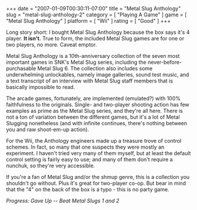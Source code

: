 +++
date = "2007-01-09T00:30:11-07:00"
title = "Metal Slug Anthology"
slug = "metal-slug-anthology-2"
category = [ "Playing A Game" ]
game = [ "Metal Slug Anthology" ]
platform = [ "Wii" ]
rating = [ "Good" ]
+++

Long story short: I bought Metal Slug Anthology because the box says it's 4 player.  <b>It isn't.</b>  True to form, the included Metal Slug games are for one or two players, no more.  Caveat emptor.

Metal Slug Anthology is a 10th-anniversary collection of the seven most important games in SNK's Metal Slug series, including the never-before-purchasable Metal Slug 6.  The collection also includes some underwhelming unlockables, namely image galleries, sound test music, and a text transcript of an interview with Metal Slug staff members that is basically impossible to read.

The arcade games, fortunately, are implemented (emulated?) with 100% faithfulness to the originals.  Single- and two-player shooting action has few examples as prime as the Metal Slug series, and they're all here.  There is not a ton of variation between the different games, but it's a lot of Metal Slugging nonetheless (and with infinite continues, there's nothing between you and raw shoot-em-up action).

For the Wii, the Anthology engineers made up a treasure trove of control schemes.  In fact, so many that one suspects they were mostly an experiment.  I haven't tried very many of them myself, but at least the default control setting is fairly easy to use; and many of them don't require a nunchuk, so they're very accessible.

If you're a fan of Metal Slug and/or the shmup genre, this is a collection you shouldn't go without.  Plus it's great for two-player co-op.  But bear in mind that the "4" on the back of the box is a typo - this is no party game.

<i>Progress: Gave Up -- Beat Metal Slugs 1 and 2</i>